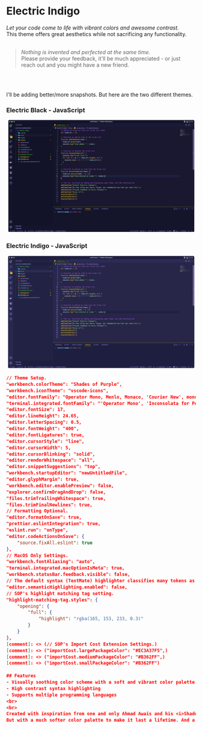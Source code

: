 # Electric Indigo

*Let your code come to life with vibrant colors and awesome contrast.*<br>
This theme offers great aesthetics while not sacrificing any functionality. 
<br>
<br>
> <i>Nothing is invented and perfected at the same time</i>. <br>
> Please provide your feedback, it'll be much appreciated - or just reach out and you might have a new friend.
<br>
<br>

I'll be adding better/more snapshots. But here are the two different themes.

### Electric Black - JavaScript
![js-b-snapshot](images/javascript-black.png)
### Electric Indigo - JavaScript
![js-i-snapshot](images/javascript-indigo.png)


```json
// Theme Setup.
"workbench.colorTheme": "Shades of Purple",
"workbench.iconTheme": "vscode-icons",
"editor.fontFamily": "Operator Mono, Menlo, Monaco, 'Courier New', monospace",
"terminal.integrated.fontFamily": "'Operator Mono', 'Inconsolata for Powerline', monospace",
"editor.fontSize": 17,
"editor.lineHeight": 24.65,
"editor.letterSpacing": 0.5,
"editor.fontWeight": "400",
"editor.fontLigatures": true,
"editor.cursorStyle": "line",
"editor.cursorWidth": 5,
"editor.cursorBlinking": "solid",
"editor.renderWhitespace": "all",
"editor.snippetSuggestions": "top",
"workbench.startupEditor": "newUntitledFile",
"editor.glyphMargin": true,
"workbench.editor.enablePreview": false,
"explorer.confirmDragAndDrop": false,
"files.trimTrailingWhitespace": true,
"files.trimFinalNewlines": true,
// Formatting Optional.
"editor.formatOnSave": true,
"prettier.eslintIntegration": true,
"eslint.run": "onType",
"editor.codeActionsOnSave": {
    "source.fixAll.eslint": true
},
// MacOS Only Settings.
"workbench.fontAliasing": "auto",
"terminal.integrated.macOptionIsMeta": true,
"workbench.statusBar.feedback.visible": false,
// The default syntax (TextMate) highlighter classifies many tokens as variables and these are now (since VSCode 1.43) resolved into namespaces, classes, parameters, and so on. This is called Semantic highlighting support for TypeScript and JavaScript. But many themes and language extensions seem broken with single-colored syntax. This came as a surprise to me. It's set `true` by default. I recommend disabling this for now.
"editor.semanticHighlighting.enabled": false,
// SOP's highlight matching tag setting.
"highlight-matching-tag.styles": {
    "opening": {
        "full": {
            "highlight": "rgba(165, 153, 233, 0.3)"
        }
    }
},
[comment]: <> (// SOP's Import Cost Extension Settings.)
[comment]: <> ("importCost.largePackageColor": "#EC3A37F5",)
[comment]: <> ("importCost.mediumPackageColor": "#B362FF",)
[comment]: <> ("importCost.smallPackageColor": "#B362FF")

## Features
- Visually soothing color scheme with a soft and vibrant color palette
- High contrast syntax highlighting
- Supports multiple programming languages
<br>
<br>
Created with inspiration from one and only Ahmad Awais and his <i>Shades of Purple</i>. <br>
But with a much softer color palette to make it last a lifetime. And a lot of other improvements/tweaks.